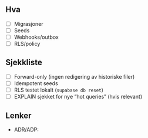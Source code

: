 ## Hva
- [ ] Migrasjoner
- [ ] Seeds
- [ ] Webhooks/outbox
- [ ] RLS/policy

## Sjekkliste
- [ ] Forward-only (ingen redigering av historiske filer)
- [ ] Idempotent seeds
- [ ] RLS testet lokalt (`supabase db reset`)
- [ ] EXPLAIN sjekket for nye “hot queries” (hvis relevant)

## Lenker
- ADR/ADP:
